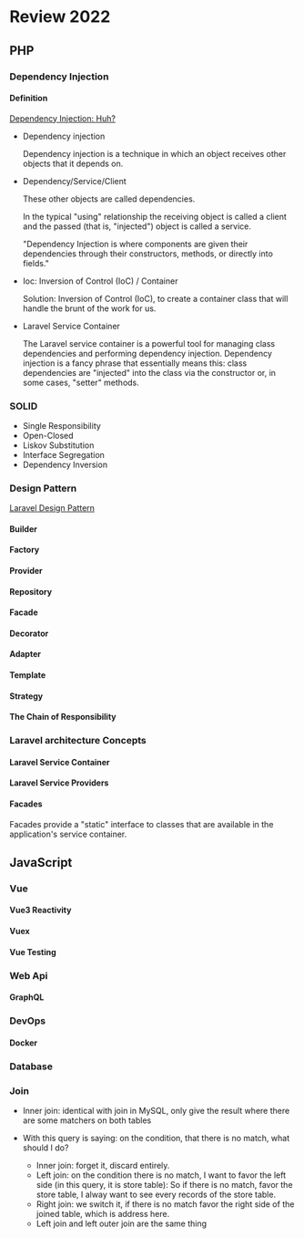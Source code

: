 # Review 2022

## PHP

### Dependency Injection

#### Definition

[Dependency Injection: Huh?](https://code.tutsplus.com/tutorials/dependency-injection-huh--net-26903)

- Dependency injection
  
    Dependency injection is a technique in which an object receives other objects that it depends on.

- Dependency/Service/Client
  
    These other objects are called dependencies.

    In the typical "using" relationship the receiving object is called a client and the passed (that is, "injected") object is called a service.

    "Dependency Injection is where components are given their dependencies through their constructors, methods, or directly into fields."

- Ioc: Inversion of Control (IoC) / Container
  
    Solution: Inversion of Control (IoC), to create a container class that will handle the brunt of the work for us.

- Laravel Service Container
  
  The Laravel service container is a powerful tool for managing class dependencies and performing dependency injection. Dependency injection is a fancy phrase that essentially means this: class dependencies are "injected" into the class via the constructor or, in some cases, "setter" methods.

### SOLID

- Single Responsibility
- Open-Closed
- Liskov Substitution
- Interface Segregation
- Dependency Inversion

### Design Pattern

[Laravel Design Pattern](https://codesource.io/brief-overview-of-design-pattern-used-in-laravel/)

#### Builder

#### Factory

#### Provider

#### Repository

#### Facade

#### Decorator

#### Adapter

#### Template

#### Strategy

#### The Chain of Responsibility

### Laravel architecture Concepts

#### Laravel Service Container

#### Laravel Service Providers

#### Facades

Facades provide a "static" interface to classes that are available in the application's service container.

## JavaScript

### Vue

#### Vue3 Reactivity

#### Vuex

#### Vue Testing

### Web Api

#### GraphQL

### DevOps

#### Docker

### Database

### Join

- Inner join: identical with join in MySQL, only give the result where there are some matchers on both tables

- With this query is saying: on the condition, that there is no match, what should I do?

  - Inner join: forget it, discard entirely.
  - Left join: on the condition there is no match, I want to favor the left side (in this query, it is store table): So if there is no match, favor the store table, I alway want to see every records of the store table.
  - Right join: we switch it, if there is no match favor the right side of the joined table, which is address here.
  - Left join and left outer join are the same thing
